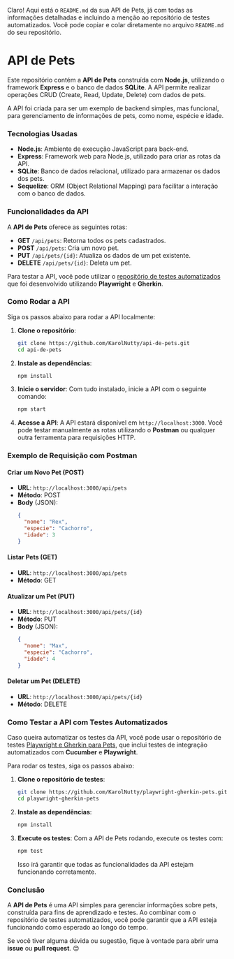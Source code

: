 Claro! Aqui está o `README.md` da sua API de Pets, já com todas as informações detalhadas e incluindo a menção ao repositório de testes automatizados. Você pode copiar e colar diretamente no arquivo `README.md` do seu repositório.

# API de Pets

Este repositório contém a **API de Pets** construída com **Node.js**, utilizando o framework **Express** e o banco de dados **SQLite**. A API permite realizar operações CRUD (Create, Read, Update, Delete) com dados de pets.

A API foi criada para ser um exemplo de backend simples, mas funcional, para gerenciamento de informações de pets, como nome, espécie e idade.

### Tecnologias Usadas

- **Node.js**: Ambiente de execução JavaScript para back-end.
- **Express**: Framework web para Node.js, utilizado para criar as rotas da API.
- **SQLite**: Banco de dados relacional, utilizado para armazenar os dados dos pets.
- **Sequelize**: ORM (Object Relational Mapping) para facilitar a interação com o banco de dados.
  
### Funcionalidades da API

A **API de Pets** oferece as seguintes rotas:

- **GET** `/api/pets`: Retorna todos os pets cadastrados.
- **POST** `/api/pets`: Cria um novo pet.
- **PUT** `/api/pets/{id}`: Atualiza os dados de um pet existente.
- **DELETE** `/api/pets/{id}`: Deleta um pet.

Para testar a API, você pode utilizar o [repositório de testes automatizados](https://github.com/KarolNutty/playwright-gherkin-pets) que foi desenvolvido utilizando **Playwright** e **Gherkin**.

### Como Rodar a API

Siga os passos abaixo para rodar a API localmente:

1. **Clone o repositório**:
   ```bash
   git clone https://github.com/KarolNutty/api-de-pets.git
   cd api-de-pets
   ```

2. **Instale as dependências**:
   ```bash
   npm install
   ```

3. **Inicie o servidor**:
   Com tudo instalado, inicie a API com o seguinte comando:
   ```bash
   npm start
   ```

4. **Acesse a API**:
   A API estará disponível em `http://localhost:3000`. Você pode testar manualmente as rotas utilizando o **Postman** ou qualquer outra ferramenta para requisições HTTP.

### Exemplo de Requisição com Postman

#### Criar um Novo Pet (POST)
- **URL**: `http://localhost:3000/api/pets`
- **Método**: POST
- **Body** (JSON):
  ```json
  {
    "nome": "Rex",
    "especie": "Cachorro",
    "idade": 3
  }
  ```

#### Listar Pets (GET)
- **URL**: `http://localhost:3000/api/pets`
- **Método**: GET

#### Atualizar um Pet (PUT)
- **URL**: `http://localhost:3000/api/pets/{id}`
- **Método**: PUT
- **Body** (JSON):
  ```json
  {
    "nome": "Max",
    "especie": "Cachorro",
    "idade": 4
  }
  ```

#### Deletar um Pet (DELETE)
- **URL**: `http://localhost:3000/api/pets/{id}`
- **Método**: DELETE

### Como Testar a API com Testes Automatizados

Caso queira automatizar os testes da API, você pode usar o repositório de testes [Playwright e Gherkin para Pets](https://github.com/KarolNutty/playwright-gherkin-pets), que inclui testes de integração automatizados com **Cucumber** e **Playwright**.

Para rodar os testes, siga os passos abaixo:

1. **Clone o repositório de testes**:
   ```bash
   git clone https://github.com/KarolNutty/playwright-gherkin-pets.git
   cd playwright-gherkin-pets
   ```

2. **Instale as dependências**:
   ```bash
   npm install
   ```

3. **Execute os testes**:
   Com a API de Pets rodando, execute os testes com:
   ```bash
   npm test
   ```

   Isso irá garantir que todas as funcionalidades da API estejam funcionando corretamente.

### Conclusão

A **API de Pets** é uma API simples para gerenciar informações sobre pets, construída para fins de aprendizado e testes. Ao combinar com o repositório de testes automatizados, você pode garantir que a API esteja funcionando como esperado ao longo do tempo.

Se você tiver alguma dúvida ou sugestão, fique à vontade para abrir uma **issue** ou **pull request**. 😊


